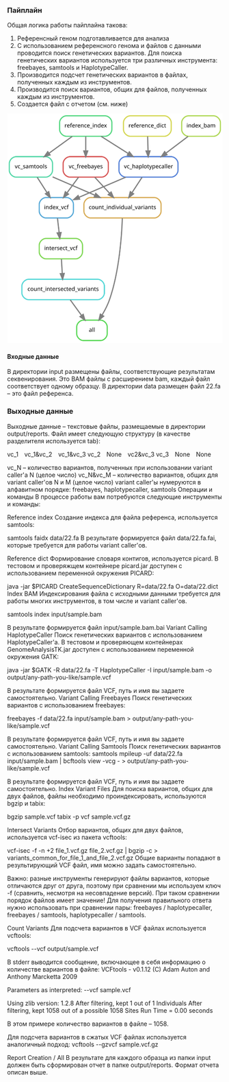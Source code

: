 ### Пайплайн
Общая логика работы пайплайна такова:

1. Референсный геном подготавливается для анализа
1. С использованием референсного генома и файлов с данными проводится поиск генетических вариантов.  Для поиска генетических вариантов используется три различных инструмента: freebayes, samtools и HaplotypeCaller.
1. Производится подсчет генетических вариантов в файлах, полученных каждым из инструментов.
1. Производится поиск вариантов, общих для файлов, полученных каждым из инструментов.
1. Создается файл с отчетом (см. ниже)

![Alt](images/graph.svg)


#### Входные данные
В директории input размещены файлы, соответствующие результатам секвенирования. Это BAM файлы с расширением bam, каждый файл соответствует одному образцу.
В директории data размещен файл 22.fa – это файл референса.
### Выходные данные
Выходные данные – текстовые файлы, размещаемые в директории output/reports. Файл имеет следующую структуру (в качестве разделителя используется tab):

vc_1 vc_1&vc_2 vc_1&vc_3
vc_2 None vc2&vc_3
vc_3 None None

vc_N – количество вариантов, полученных при использовании variant caller'а N (целое число)
vc_N&vc_M – количество вариантов, общих для variant caller'ов N и M (целое число)
variant caller'ы нумеруются в алфавитном порядке: freebayes, haplotypecaller, samtools
Операции и команды
В процессе работы вам потребуются следующие инструменты и команды:

Reference index
Создание индекса для файла референса, используется samtools:

samtools faidx data/22.fa 
В результате формируется файл data/22.fa.fai, которые требуется для работы variant caller'ов.

Reference dict
Формирование словаря контигов, используется picard. В тестовом и проверяжщем контейнере picard.jar доступен с использованием переменной окружения PICARD:

java -jar $PICARD CreateSequenceDictionary R=data/22.fa O=data/22.dict
Index BAM
Индексирования файла с исходными данными требуется для работы многих инструментов, в том числе и variant caller'ов.

samtools index input/sample.bam

В результате формируется файл input/sample.bam.bai
Variant Calling HaplotypeCaller
Поиск генетических вариантов с использованием HaplotypeCaller'а. В тестовом и проверяющем контейнерах GenomeAnalysisTK.jar доступен с использованием переменной окружения GATK:

java -jar $GATK -R data/22.fa -T HaplotypeCaller -I input/sample.bam -o output/any-path-you-like/sample.vcf

В результате формируется файл VCF, путь и имя вы задаете самостоятельно.
Variant Calling Freebayes
Поиск генетических вариантов с использованием freebayes:

freebayes -f data/22.fa input/sample.bam > output/any-path-you-like/sample.vcf

В результате формируется файл VCF, путь и имя вы задаете самостоятельно. 
Variant Calling Samtools
Поиск генетических вариантов с использованием samtools:
samtools mpileup -uf data/22.fa input/sample.bam | bcftools view -vcg - > output/any-path-you-like/sample.vcf

В результате формируется файл VCF, путь и имя вы задаете самостоятельно. 
Index Variant Files
Для поиска вариантов, общих для двух файлов, файлы необходимо проиндексировать, используются bgzip и tabix:

bgzip sample.vcf
tabix -p vcf sample.vcf.gz

Intersect Variants
Отбор вариантов, общих для двух файлов, используется vcf-isec из пакета vcftools:

vcf-isec -f -n +2 file_1.vcf.gz file_2.vcf.gz | bgzip -c > variants_common_for_file_1_and_file_2.vcf.gz
Общие варианты попадают в результирующий VCF файл, имя можно задать самостоятельно.

Важно: разные инструменты генерируют файлы вариантов, которые отличаются друг от друга, поэтому при сравнении мы используем ключ -f (сравнить, несмотря на несовпадение версий). При таком сравнении порядок файлов имеет значение! Для получения правильного ответа нужно использовать при сравнении пары: freebayes / haplotypecaller,  freebayes / samtools,  haplotypecaller / samtools.

Count Variants
Для подсчета вариантов в VCF файлах используется vcftools:

vcftools --vcf output/sample.vcf

В stderr выводится сообщение, включающее в себя информацию о количестве вариантов в файле:
VCFtools - v0.1.12
(C) Adam Auton and Anthony Marcketta 2009

Parameters as interpreted:
  --vcf sample.vcf

Using zlib version: 1.2.8
After filtering, kept 1 out of 1 Individuals
After filtering, kept 1058 out of a possible 1058 Sites
Run Time = 0.00 seconds
 
В этом примере количество вариантов в файле – 1058.

Для подсчета вариантов в сжатых VCF файлах используется аналогичный подход:
vcftools --gzvcf sample.vcf.gz

Report Creation / All
В результате для каждого образца из папки input должен быть сформирован отчет в папке output/reports. Формат отчета описан выше.
